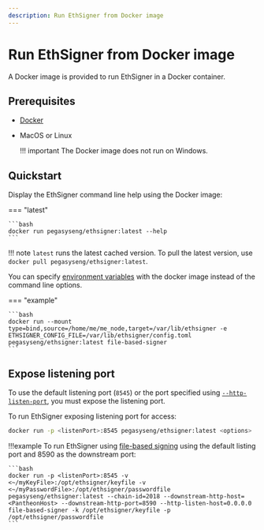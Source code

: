 ```yaml
---
description: Run EthSigner from Docker image
---
```


# Run EthSigner from Docker image

A Docker image is provided to run EthSigner in a Docker container.

## Prerequisites

* [Docker](https://docs.docker.com/install/)

* MacOS or Linux

    !!! important
        The Docker image does not run on Windows.

## Quickstart

Display the EthSigner command line help using the Docker image:

=== "latest"

    ```bash
    docker run pegasyseng/ethsigner:latest --help
    ```

!!! note
    `latest` runs the latest cached version. To pull the latest version, use `docker pull pegasyseng/ethsigner:latest`.

You can specify [environment variables] with the docker image instead of the command line options.

=== "example"

    ```bash
    docker run --mount type=bind,source=/home/me/me_node,target=/var/lib/ethsigner -e ETHSIGNER_CONFIG_FILE=/var/lib/ethsigner/config.toml pegasyseng/ethsigner:latest file-based-signer
    ```

## Expose listening port

To use the default listening port (`8545`) or the port specified using
[`--http-listen-port`](../../Reference/CLI/CLI-Syntax.md#http-listen-port), you must expose the listening port.

To run EthSigner exposing listening port for access:

```bash
docker run -p <listenPort>:8545 pegasyseng/ethsigner:latest <options>
```

!!!example
    To run EthSigner using [file-based signing](../../Tutorials/Start-EthSigner.md) using the default
    listing port and 8590 as the downstream port:

    ```bash
    docker run -p <listenPort>:8545 -v <~/myKeyFile>:/opt/ethsigner/keyfile -v <~/myPasswordFile>:/opt/ethsigner/passwordfile pegasyseng/ethsigner:latest --chain-id=2018 --downstream-http-host=<PantheonHost> --downstream-http-port=8590 --http-listen-host=0.0.0.0 file-based-signer -k /opt/ethsigner/keyfile -p /opt/ethsigner/passwordfile
    ```

<!--links-->
[environment variables]: ../../Reference/CLI/CLI-Syntax.md#environment-variables